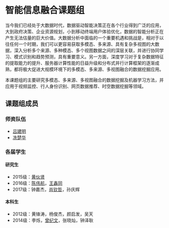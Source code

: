 # 智能信息融合课题组 

当今我们已经处于大数据时代，数据驱动智能决策正在各个行业得到广泛的应用，大到政府决策、企业资源规划，小到移动终端用户体验优化，数据的智能分析正在产生无法估量的巨大价值。大数据分析中面临的一个重要机遇和挑战是，相对于以往任何一个时期，我们可以更容易获取多模态、多来源、具有复杂多视图的大数据，深入分析多个来源、多种模态、多个视图数据之间的深层关联，并进行协同学习、模式识别和趋势预测，具有重要意义。另一方面，深度学习对于复杂数据特征的提取能力的提升、服务器计算性能的日益升级和分布式并行计算框架的逐渐成熟，都将极大促进大规模环境下的多模态、多来源、多视图融合的数据挖掘应用。

本课题组的主要研究多模态、多来源、多视图融合的数据挖掘及机器学习方法，并应用于视频监控、行人身份识别、网页数据推荐、时空数据挖掘等领域。

## 课题组成员
### 师资队伍
- [吕建明](jmlv.md)
- [冼楚华](http://chuhuaxian.net)

### 各届学生
#### 研究生
- 2015级：[黄伙贤](http://woniuzai.github.io)
- 2016级：[陈伟航](http://cweihang.cn)，[王鑫同](https://ethanscuter.github.io/)
- 2017级：钟嘉杰，[肖钦哲](xiaoqinzhe.md)，孙庆辉

#### 本科生
- 2012级：黄锋涛，杨俊杰，颜启发，吴天
- 2014级：李烁，[曾纪文](https://segmentfault.com/u/given)，张晓灿，钟泽耿

